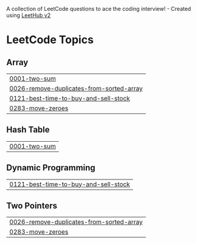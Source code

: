 A collection of LeetCode questions to ace the coding interview! - Created using [LeetHub v2](https://github.com/arunbhardwaj/LeetHub-2.0)
<!---LeetCode Topics Start-->
# LeetCode Topics
## Array
|  |
| ------- |
| [0001-two-sum](https://github.com/kumkumbablani24-eng/Coding-Activity/tree/master/0001-two-sum) |
| [0026-remove-duplicates-from-sorted-array](https://github.com/kumkumbablani24-eng/Coding-Activity/tree/master/0026-remove-duplicates-from-sorted-array) |
| [0121-best-time-to-buy-and-sell-stock](https://github.com/kumkumbablani24-eng/Coding-Activity/tree/master/0121-best-time-to-buy-and-sell-stock) |
| [0283-move-zeroes](https://github.com/kumkumbablani24-eng/Coding-Activity/tree/master/0283-move-zeroes) |
## Hash Table
|  |
| ------- |
| [0001-two-sum](https://github.com/kumkumbablani24-eng/Coding-Activity/tree/master/0001-two-sum) |
## Dynamic Programming
|  |
| ------- |
| [0121-best-time-to-buy-and-sell-stock](https://github.com/kumkumbablani24-eng/Coding-Activity/tree/master/0121-best-time-to-buy-and-sell-stock) |
## Two Pointers
|  |
| ------- |
| [0026-remove-duplicates-from-sorted-array](https://github.com/kumkumbablani24-eng/Coding-Activity/tree/master/0026-remove-duplicates-from-sorted-array) |
| [0283-move-zeroes](https://github.com/kumkumbablani24-eng/Coding-Activity/tree/master/0283-move-zeroes) |
<!---LeetCode Topics End-->